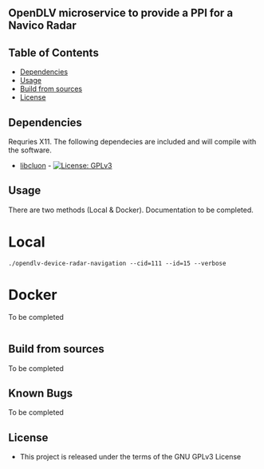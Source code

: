 ## OpenDLV microservice to provide a PPI for a Navico Radar

## Table of Contents
* [Dependencies](#dependencies)
* [Usage](#usage)
* [Build from sources](#build-from-sources-on-the-example-of-ubuntu-1604-lts)
* [License](#license)


## Dependencies
Requries X11. The following dependecies are included and will compile with the software. 

* [libcluon](https://github.com/chrberger/libcluon) - [![License: GPLv3](https://img.shields.io/badge/license-GPL--3-blue.svg
)](https://www.gnu.org/licenses/gpl-3.0.txt)

## Usage

There are two methods (Local & Docker). Documentation to be completed.  

# Local

```
./opendlv-device-radar-navigation --cid=111 --id=15 --verbose

```
# Docker

To be completed

```

```
## Build from sources

To be completed

## Known Bugs

To be completed

## License

* This project is released under the terms of the GNU GPLv3 License

